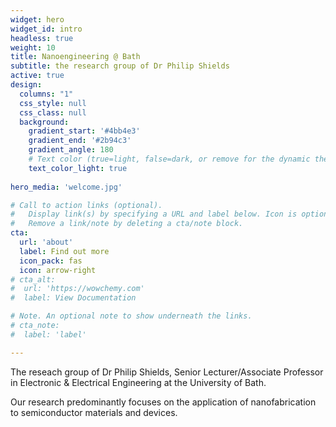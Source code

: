 ```yaml
---
widget: hero
widget_id: intro
headless: true
weight: 10
title: Nanoengineering @ Bath
subtitle: the research group of Dr Philip Shields
active: true
design:
  columns: "1"
  css_style: null
  css_class: null
  background:
    gradient_start: '#4bb4e3'
    gradient_end: '#2b94c3'
    gradient_angle: 180
    # Text color (true=light, false=dark, or remove for the dynamic theme color).
    text_color_light: true
    
hero_media: 'welcome.jpg'

# Call to action links (optional).
#   Display link(s) by specifying a URL and label below. Icon is optional for `cta`.
#   Remove a link/note by deleting a cta/note block.
cta:
  url: 'about'
  label: Find out more 
  icon_pack: fas
  icon: arrow-right
# cta_alt:
#  url: 'https://wowchemy.com'
#  label: View Documentation

# Note. An optional note to show underneath the links.
# cta_note:
#  label: 'label'

---
```

The reseach group of Dr Philip Shields, Senior Lecturer/Associate Professor in Electronic & Electrical Engineering at the University of Bath. 

Our research predominantly focuses on the application of nanofabrication to semiconductor materials and devices.
